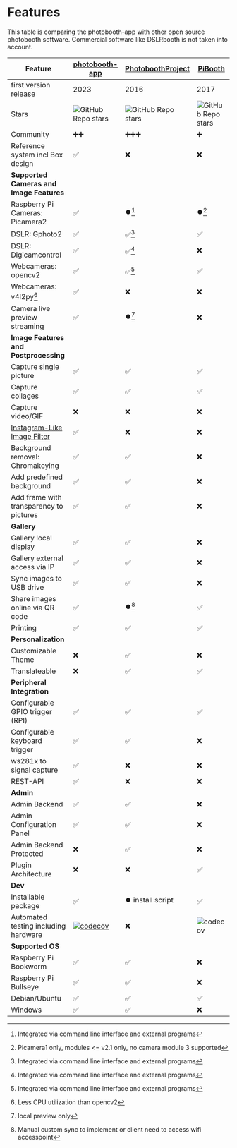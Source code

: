 # Features

This table is comparing the photobooth-app with other open source photobooth software.
Commercial software like DSLRbooth is not taken into account.

| Feature | [photobooth-app](https://github.com/photobooth-app/photobooth-app/) | [PhotoboothProject](https://github.com/PhotoboothProject/photobooth) | [PiBooth](https://github.com/pibooth/pibooth) |
|---|---|---|---|
| first version release | 2023 | 2016 | 2017 |
| Stars |![GitHub Repo stars](https://img.shields.io/github/stars/photobooth-app/photobooth-app?style=social)| ![GitHub Repo stars](https://img.shields.io/github/stars/PhotoboothProject/photobooth?style=social) |![GitHub Repo stars](https://img.shields.io/github/stars/pibooth/pibooth?style=social) |
| Community | ➕➕ | ➕➕➕ | ➕ |
| Reference system incl Box design | ✅ | ❌ | ❌ |
| **Supported Cameras and Image Features** |
| Raspberry Pi Cameras: Picamera2 | ✅ | ⏺️[^2] | ⏺️[^1] |
| DSLR: Gphoto2 | ✅ | ✅[^2] | ✅ |
| DSLR: Digicamcontrol | ✅ | ✅[^2] | ❌ |
| Webcameras: opencv2 | ✅ | ✅[^2] | ✅ |
| Webcameras: v4l2py[^3] | ✅ | ❌ | ❌ |
| Camera live preview streaming | ✅ | ⏺️[^5] | ❌ |
| **Image Features and Postprocessing** |
| Capture single picture | ✅ | ✅ | ✅ |
| Capture collages | ✅ | ✅ | ✅ |
| Capture video/GIF | ❌ | ❌ | ❌ |
| [Instagram-Like Image Filter](https://github.com/photobooth-app/pilgram2) | ✅ | ❌ | ❌ |
| Background removal: Chromakeying | ✅ | ✅ | ❌ |
| Add predefined background | ✅ | ✅ | ❌ |
| Add frame with transparency to pictures | ✅ | ✅ | ❌ |
| **Gallery** |
| Gallery local display | ✅ | ✅ | ❌ |
| Gallery external access via IP | ✅ | ✅ | ❌ |
| Sync images to USB drive | ✅ | ✅ | ❌ |
| Share images online via QR code | ✅ | ⏺️[^4] | ✅ |
| Printing | ✅ | ✅ | ✅ |
| **Personalization** |
| Customizable Theme | ❌ | ✅ | ❌ |
| Translateable | ❌ | ✅ | ✅ |
| **Peripheral Integration** |
| Configurable GPIO trigger (RPI) | ✅ | ✅ | ✅ |
| Configurable keyboard trigger | ✅ | ✅ | ❌ |
| ws281x to signal capture | ✅ | ❌ | ❌ |
| REST-API | ✅ | ❌ | ❌ |
| **Admin** |
| Admin Backend | ✅ | ✅ | ❌ |
| Admin Configuration Panel | ✅ | ✅ | ❌ |
| Admin Backend Protected | ❌ | ✅ | ❌ |
| Plugin Architecture | ❌ | ❌ | ✅ |
| **Dev** |
| Installable package | ✅ | ⏺️ install script | ✅ |
| Automated testing including hardware |  [![codecov](https://codecov.io/gh/photobooth-app/photobooth-app/branch/main/graph/badge.svg?token=SBB5DGX17V)](https://codecov.io/gh/photobooth-app/photobooth-app) | ❌ | ![codecov](https://codecov.io/gh/pibooth/pibooth/branch/master/graph/badge.svg) |
| **Supported OS** |
| Raspberry Pi Bookworm | ✅ | ✅ | ❌ |
| Raspberry Pi Bullseye | ✅ | ✅ | ❌ |
| Debian/Ubuntu | ✅ | ✅ | ✅ |
| Windows | ✅ | ✅ | ❌ |

[^1]: Picamera1 only, modules <= v2.1 only, no camera module 3 supported
[^2]: Integrated via command line interface and external programs
[^3]: Less CPU utilization than opencv2
[^4]: Manual custom sync to implement or client need to access wifi accesspoint
[^5]: local preview only
